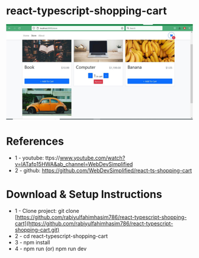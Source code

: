 # react-typescript-shopping-cart

![DEMO](https://github.com/rabiyulfahimhasim786/react-typescript-shopping-cart/blob/main/react-ts-shopping-cart/demo/shoping%20cart1.JPG)

# References 

* 1 - youtube: ttps://www.youtube.com/watch?v=lATafp15HWA&ab_channel=WebDevSimplified
* 2 - github: https://github.com/WebDevSimplified/react-ts-shopping-cart


# Download & Setup Instructions

* 1 - Clone project: git clone [https://github.com/rabiyulfahimhasim786/react-typescript-shopping-cart](https://github.com/rabiyulfahimhasim786/react-typescript-shopping-cart.git)
* 2 - cd react-typescript-shopping-cart
* 3 - npm install
* 4 - npm run (or) npm run dev
